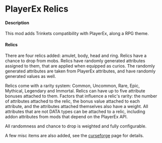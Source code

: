 # PlayerEx Relics

#### Description

This mod adds Trinkets compatibility with PlayerEx, along a RPG theme. 

#### Relics

There are four relics added: amulet, body, head and ring. Relics have a chance to drop from mobs. Relics have randomly generated attributes assigned to them, that are applied when equipped as curios. The randomly generated attributes are taken from PlayerEx attributes, and have randomly generated values as well.

Relics come with a rarity system: Common, Uncommon, Rare, Epic, Mythical, Legendary and Immortal. Relics can have up to five attribute bonuses attached to them. Factors that influence a relic's rarity: the number of attributes attached to the relic, the bonus value attached to each attribute, and the attributes attached themselves also have a weight. All attributes that are not DATA types can be attached to a relic, including addon attributes from mods that depend on the PlayerEx API.


All randomness and chance to drop is weighted and fully configurable.

A few misc items are also added, see the [curseforge](https://www.curseforge.com/minecraft/mc-mods/relicex) page for details.
